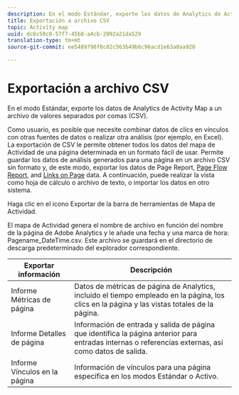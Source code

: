 ```yaml
---
description: En el modo Estándar, exporte los datos de Analytics de Activity Map a un archivo de valores separados por comas (CSV).
title: Exportación a archivo CSV
topic: Activity map
uuid: dc6c50c0-57f7-45b8-a4cb-2092a21da529
translation-type: tm+mt
source-git-commit: ee5489798f8c82c563b49b6c96acd1e63a0aa920

---
```



# Exportación a archivo CSV

En el modo Estándar, exporte los datos de Analytics de Activity Map a un archivo de valores separados por comas (CSV).

Como usuario, es posible que necesite combinar datos de clics en vínculos con otras fuentes de datos o realizar otra análisis (por ejemplo, en Excel). La exportación de CSV le permite obtener todos los datos del mapa de Actividad de una página determinada en un formato fácil de usar. Permite guardar los datos de análisis generados para una página en un archivo CSV sin formato y, de este modo, exportar los datos de Page Report, [Page Flow Report](/help/analyze/activity-map/activitymap-page-flow.md), and [Links on Page](/help/analyze/activity-map/activitymap-links-report.md) data. A continuación, puede realizar la vista como hoja de cálculo o archivo de texto, o importar los datos en otro sistema.

Haga clic en el icono Exportar de la barra de herramientas de Mapa de Actividad.

El mapa de Actividad genera el nombre de archivo en función del nombre de la página de Adobe Analytics y le añade una fecha y una marca de hora: Pagename_DateTime.csv. Este archivo se guardará en el directorio de descarga predeterminado del explorador correspondiente.

| Exportar información | Descripción |
|---|---|
| Informe Métricas de página | Datos de métricas de página de Analytics, incluido el tiempo empleado en la página, los clics en la página y las vistas totales de la página. |
| Informe Detalles de página | Información de entrada y salida de página que identifica la página anterior para entradas internas o referencias externas, así como datos de salida. |
| Informe Vínculos en la página | Información de vínculos para una página específica en los modos Estándar o Activo. |
